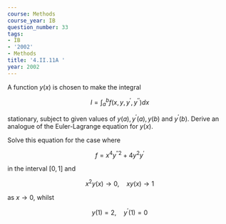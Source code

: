 ```yaml
---
course: Methods
course_year: IB
question_number: 33
tags:
- IB
- '2002'
- Methods
title: '4.II.11A '
year: 2002
---
```



A function $y(x)$ is chosen to make the integral

$$I=\int_{a}^{b} f\left(x, y, y^{\prime}, y^{\prime \prime}\right) d x$$

stationary, subject to given values of $y(a), y^{\prime}(a), y(b)$ and $y^{\prime}(b)$. Derive an analogue of the Euler-Lagrange equation for $y(x)$.

Solve this equation for the case where

$$f=x^{4} y^{\prime \prime 2}+4 y^{2} y^{\prime}$$

in the interval $[0,1]$ and

$$x^{2} y(x) \rightarrow 0, \quad x y(x) \rightarrow 1$$

as $x \rightarrow 0$, whilst

$$y(1)=2, \quad y^{\prime}(1)=0$$